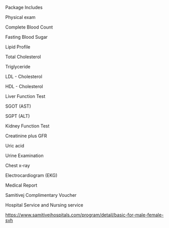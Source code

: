 Package Includes

Physical exam

Complete Blood Count

Fasting Blood Sugar

Lipid Profile

Total Cholesterol

Triglyceride

LDL - Cholesterol

HDL - Cholesterol

Liver Function Test

SGOT (AST)

SGPT (ALT)

Kidney Function Test

Creatinine plus GFR

Uric acid

Urine Examination

Chest x-ray

Electrocardiogram (EKG)

Medical Report

Samitivej Complimentary Voucher

Hospital Service and Nursing service

<https://www.samitivejhospitals.com/program/detail/basic-for-male-female-svh>

